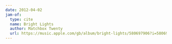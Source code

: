 ```yaml
---
date: 2012-04-02
jam-of:
  type: cite
  name: Bright Lights
  author: Matchbox Twenty
  url: https://music.apple.com/gb/album/bright-lights/580697906?i=580698090
---
```

